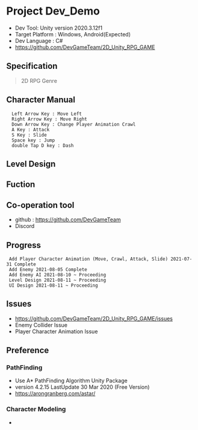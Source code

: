 # Project Dev_Demo
 * Dev Tool: Unity version 2020.3.12f1
 * Target Platform : Windows, Android(Expected) 
 * Dev Language : C#
 * <a>https://github.com/DevGameTeam/2D_Unity_RPG_GAME</a>

## Specification 
 > 2D RPG Genre

## Character Manual
```
  Left Arrow Key : Move Left 
  Right Arrow Key : Move Right
  Down Arrow Key : Change Player Animation Crawl
  A Key : Attack
  S Key : Slide 
  Space key : Jump
  double Tap D key : Dash
```
## Level Design 
 
## Fuction 
 
## Co-operation tool
 * github : https://github.com/DevGameTeam
 * Discord  

## Progress 
```
 Add Player Character Animation (Move, Crawl, Attack, Slide) 2021-07-31 Complete
 Add Enemy 2021-08-05 Complete 
 Add Enemy AI 2021-08-10 ~ Proceeding
 Level Design 2021-08-11 ~ Proceeding
 UI Design 2021-08-11 ~ Proceeding
```

## Issues 
 * <a>https://github.com/DevGameTeam/2D_Unity_RPG_GAME/issues</a>
 * Enemy Collider Issue 
 * Player Character Animation Issue

## Preference 
 ### PathFinding 
 * Use A* PathFinding Algorithm Unity Package 
 * version 4.2.15 LastUpdate 30 Mar 2020 (Free Version)
 * <a>https://arongranberg.com/astar/</a>
 
### Character Modeling 
 *
